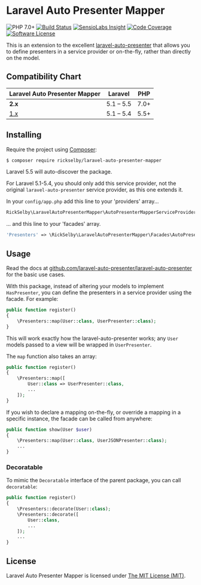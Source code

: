 Laravel Auto Presenter Mapper
=============================

![PHP 7.0+](https://img.shields.io/badge/php-7.0%2B-blue.svg)
[![Build Status](https://img.shields.io/travis/rickselby/laravel-auto-presenter-mapper.svg)](https://travis-ci.org/rickselby/laravel-auto-presenter-mapper)
[![SensioLabs Insight](https://img.shields.io/sensiolabs/i/6a69b118-1651-418b-a8b5-f2780dbc893c.svg)](https://insight.sensiolabs.com/projects/6a69b118-1651-418b-a8b5-f2780dbc893c)
[![Code Coverage](https://img.shields.io/codecov/c/github/rickselby/laravel-auto-presenter-mapper.svg)](https://codecov.io/gh/rickselby/laravel-auto-presenter-mapper)
[![Software License](https://img.shields.io/badge/license-MIT-brightgreen.svg)](LICENSE)

This is an extension to the excellent [laravel-auto-presenter](https://github.com/laravel-auto-presenter/laravel-auto-presenter)
that allows you to define presenters in a service provider or on-the-fly, rather than directly on the model.

## Compatibility Chart

| Laravel Auto Presenter Mapper                                              | Laravel   | PHP  |
|----------------------------------------------------------------------------|-----------|------|
| **2.x**                                                                    | 5.1 – 5.5 | 7.0+ |
| [1.x](https://github.com/rickselby/laravel-auto-presenter-mapper/tree/1.x) | 5.1 – 5.4 | 5.5+ |

## Installing

Require the project using [Composer](https://getcomposer.org):

```bash
$ composer require rickselby/laravel-auto-presenter-mapper
```

Laravel 5.5 will auto-discover the package.

For Laravel 5.1-5.4, you should only add this service provider, not the original `laravel-auto-presenter` service provider, as this one
extends it.

In your `config/app.php` add this line to your 'providers' array...

```php
RickSelby\LaravelAutoPresenterMapper\AutoPresenterMapperServiceProvider::class,
```

... and this line to your 'facades' array.

```php
'Presenters' => \RickSelby\LaravelAutoPresenterMapper\Facades\AutoPresenterMapperFacade::class,
```

## Usage

Read the docs at [github.com/laravel-auto-presenter/laravel-auto-presenter](https://github.com/laravel-auto-presenter/laravel-auto-presenter) for the basic use cases.

With this package, instead of altering your models to implement `HasPresenter`, you can define the presenters in a service
 provider using the facade. For example:

```php
public function register()
{
    \Presenters::map(User::class, UserPresenter::class);
}
```

This will work exactly how the laravel-auto-presenter works; any `User` models passed to a view will be wrapped in `UserPresenter`.

The `map` function also takes an array:

```php
public function register()
{
    \Presenters::map([
        User::class => UserPresenter::class,
        ...
    ]);
}
```

If you wish to declare a mapping on-the-fly, or override a mapping in a specific instance,
the facade can be called from anywhere:

```php
public function show(User $user)
{
    \Presenters::map(User::class, UserJSONPresenter::class);
    ...
}
```

### Decoratable

To mimic the `Decoratable` interface of the parent package, you can call `decoratable`:

```php
public function register()
{
    \Presenters::decorate(User::class);
    \Presenters::decorate([
        User::class,
        ...
    ]);
    ...
}
```

## License

Laravel Auto Presenter Mapper is licensed under [The MIT License (MIT)](LICENSE).
